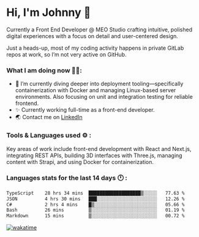 # Hi, I'm Johnny 👋

Currently a Front End Developer @ MEO Studio crafting intuitive, polished digital experiences with a focus on detail and user-centered design.

Just a heads-up, most of my coding activity happens in private GitLab repos at work, so I’m not very active on GitHub.

### What I am doing now 🧑‍💻:

- 🔭 I’m currently diving deeper into deployment tooling—specifically containerization with Docker and managing Linux-based server environments. Also focusing on unit and integration testing for reliable frontend.
- ✨ Currently working full-time as a front-end developer.
- 🌏 Contact me on [LinkedIn](https://www.linkedin.com/in/johchai/)

### Tools & Languages used ⚙️ :

Key areas of work include front-end development with React and Next.js, integrating REST APIs, building 3D interfaces with Three.js, managing content with Strapi, and using Docker for containerization.

### Languages stats for the last 14 days 🕛 :

<!--START_SECTION:waka-->

```txt
TypeScript    28 hrs 34 mins  ███████████████████▒░░░░░   77.63 %
JSON          4 hrs 30 mins   ███░░░░░░░░░░░░░░░░░░░░░░   12.26 %
C#            2 hrs 4 mins    █▒░░░░░░░░░░░░░░░░░░░░░░░   05.66 %
Bash          26 mins         ▒░░░░░░░░░░░░░░░░░░░░░░░░   01.19 %
Markdown      15 mins         ▒░░░░░░░░░░░░░░░░░░░░░░░░   00.72 %
```

<!--END_SECTION:waka-->

[![wakatime](https://wakatime.com/badge/user/0cd14e89-b357-451d-b5c1-4a79286fb5a6.svg)](https://wakatime.com/@0cd14e89-b357-451d-b5c1-4a79286fb5a6)
